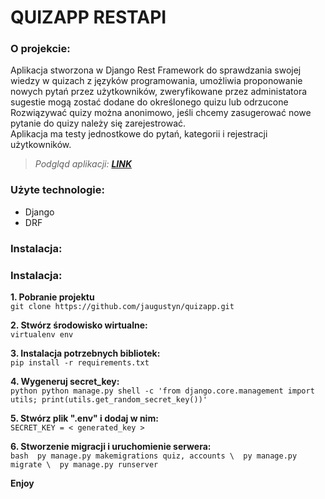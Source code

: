 # QUIZAPP RESTAPI

### O projekcie:
Aplikacja stworzona w Django Rest Framework do sprawdzania swojej wiedzy w quizach z języków
programowania, umożliwia proponowanie nowych pytań przez użytkowników,
zweryfikowane przez administatora sugestie mogą zostać dodane do określonego quizu lub odrzucone
Rozwiązywać quizy można anonimowo, jeśli chcemy zasugerować nowe pytanie do quizy należy
się zarejestrować.\
Aplikacja ma testy jednostkowe do pytań, kategorii i rejestracji użytkowników.

> *Podgląd aplikacji: **[LINK](https://quiz-app-restapi.herokuapp.com/)***


### Użyte technologie:
- Django
- DRF

### Instalacja:

### Instalacja:

**1. Pobranie projektu** \
```git clone https://github.com/jaugustyn/quizapp.git ```

**2. Stwórz środowisko wirtualne:** \
``` virtualenv env ```

**3. Instalacja potrzebnych bibliotek:** \
``` pip install -r requirements.txt ```

**4. Wygeneruj secret_key:** \
```python python manage.py shell -c 'from django.core.management import utils; print(utils.get_random_secret_key())' ```

**5. Stwórz plik ".env" i dodaj w nim:**  \
  ```SECRET_KEY = < generated_key >  ```

**6. Stworzenie migracji i uruchomienie serwera:**  
```bash  py manage.py makemigrations quiz, accounts \  py manage.py migrate \  py manage.py runserver  ```

**Enjoy**
